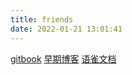 ```yaml
---
title: friends
date: 2022-01-21 13:01:41
---
```


[gitbook](https://1494601749.gitbook.io/wmspace/)
[早期博客](https://tvshow.date/)
[语雀文档](https://www.yuque.com/u2417328/wm)
